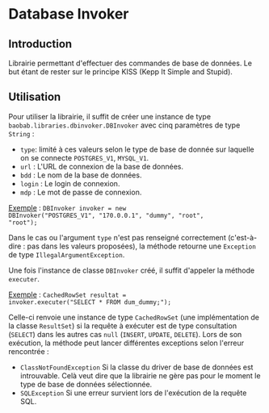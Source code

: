 # Database Invoker
## Introduction
Librairie permettant d'effectuer des commandes de base de données. Le but étant de rester sur le principe KISS (Kepp It
Simple and Stupid).
 
## Utilisation
Pour utiliser la librairie, il suffit de créer une instance de type <code>baobab.libraries.dbinvoker.DBInvoker</code> 
avec cinq paramètres de type <code>String</code>  : 
* <code>type</code>: limité à ces valeurs selon le type de base de donnée sur laquelle on se connecte 
<code>POSTGRES_V1</code>, <code>MYSQL_V1</code>.
* <code>url</code> : L'URL de connexion de la base de données.
* <code>bdd</code> : Le nom de la base de données.
* <code>login</code> : Le login de connexion.
* <code>mdp</code> : Le mot de passe de connexion.

<u>Exemple</u> : <code>DBInvoker invoker = new DBInvoker("POSTGRES_V1", "170.0.0.1", "dummy", "root", "root");</code>

Dans le cas ou l'argument <code>type</code> n'est pas renseigné correctement (c'est-à-dire : pas dans les valeurs 
proposées), la méthode retourne une <code>Exception</code> de type <code>IllegalArgumentException</code>.

Une fois l'instance de classe <code>DBInvoker</code> créé, il suffit d'appeler la méthode <code>executer</code>.

<u>Exemple</u> : <code>CachedRowSet resultat = invoker.executer("SELECT * FROM dum_dummy;");</code>

Celle-ci renvoie une instance de type <code>CachedRowSet</code> (une implémentation de la classe <code>ResultSet</code>)
si la requête à exécuter est de type consultation (<code>SELECT</code>) dans les autres cas <code>null</code> (<code>INSERT</code>,
<code>UPDATE</code>, <code>DELETE</code>). Lors de son exécution, la méthode peut lancer différentes exceptions selon 
l'erreur rencontrée :

* <code>ClassNotFoundException</code> Si la classe du driver de base de données est introuvable. Celà veut dire que la 
librairie ne gère pas pour le moment le type de base de données sélectionnée. 
* <code>SQLException</code> Si une erreur survient lors de l'exécution de la requête SQL. 